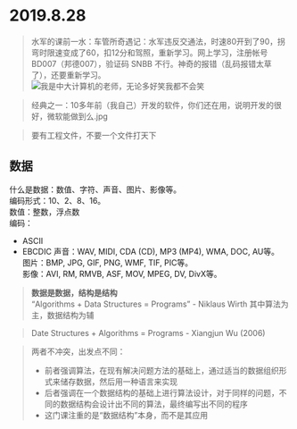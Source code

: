 # 2019.8.28

> 水军的课前一水：车管所奇遇记：水军违反交通法，时速80开到了90，拐弯时限速变成了60，扣12分和驾照，重新学习。网上学习，注册帐号 BD007（邦德007），验证码 SNBB 不行。神奇的报错（乱码报错太草了），还要重新学习。  
> ![我是中大计算机的老师，无论多好笑我都不会笑](/blog/images/数据结构/2019.8.28/车管所奇遇记00.jpg)

[//]: # (还有个钓鱼之家钓友交流群，绝了)
> 经典之一：10多年前（我自己）开发的软件，你们还在用，说明开发的很好，微软能做到么.jpg

> 要有工程文件，不要一个文件打天下

## 数据

什么是数据：数值、字符、声音、图片、影像等。  
编码形式：10、2、8、16。  
数值：整数，浮点数  
编码：
* ASCII
* EBCDIC
声音：WAV, MIDI, CDA (CD), MP3 (MP4), WMA, DOC, AU等。  
图片：BMP, JPG, GIF, PNG, WMF, TIF, PIC等。  
影像：AVI, RM, RMVB, ASF, MOV, MPEG, DV, DivX等。  

> **数据是数据，结构是结构**  
> “Algorithms + Data Structures = Programs” - Niklaus Wirth
> 其中算法为主，数据结构为辅

> Date Structures + Algorithms = Programs - Xiangjun Wu (2006)

> 两者不冲突，出发点不同：
> * 前者强调算法，在现有解决问题方法的基础上，通过适当的数据组织形式来储存数据，然后用一种语言来实现  
> * 后者强调在一个数据结构的基础上进行算法设计，对于同样的问题，不同的数据结构会设计出不同的算法，最终编写出不同的程序
> * 这门课注重的是“数据结构”本身，而不是其应用